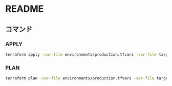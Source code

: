 # README

## コマンド

### APPLY

```sh
terraform apply -var-file environments/production.tfvars -var-file targets/sample_system.tfvars
```

### PLAN

```sh
terraform plan -var-file environments/production.tfvars -var-file targets/sample_system.tfvars
```
